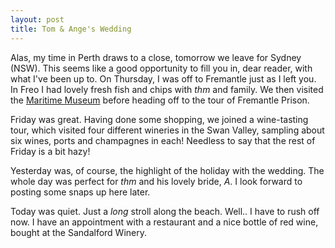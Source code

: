 ```yaml
---
layout: post
title: Tom & Ange's Wedding
---
```


Alas, my time in Perth draws to a close, tomorrow we leave for Sydney (NSW).
This seems like a good opportunity to fill you in, dear reader, with what I've
been up to. On Thursday, I was off to Fremantle just as I left you. In Freo I
had lovely fresh fish and chips with <i>thm</i> and family. We then visited the
<a href="http://www.mm.wa.gov.au/">Maritime Museum</a> before heading off to the
tour of Fremantle Prison.

Friday was great. Having done some shopping, we joined a wine-tasting tour,
which visited four different wineries in the Swan Valley, sampling about six
wines, ports and champagnes in each! Needless to say that the rest of Friday is
a bit hazy!

Yesterday was, of course, the highlight of the holiday with the wedding. The
whole day was perfect for <i>thm</i> and his lovely bride, <i>A</i>. I look
forward to posting some snaps up here later.

Today was quiet. Just a <i>long</i> stroll along the beach. Well.. I have to
rush off now. I have an appointment with a restaurant and a nice bottle of red
wine, bought at the Sandalford Winery.

